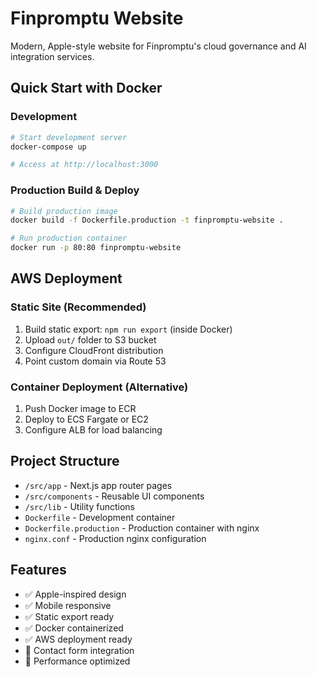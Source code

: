 # Finpromptu Website

Modern, Apple-style website for Finpromptu's cloud governance and AI integration services.

## Quick Start with Docker

### Development
```bash
# Start development server
docker-compose up

# Access at http://localhost:3000
```

### Production Build & Deploy
```bash
# Build production image
docker build -f Dockerfile.production -t finpromptu-website .

# Run production container
docker run -p 80:80 finpromptu-website
```

## AWS Deployment

### Static Site (Recommended)
1. Build static export: `npm run export` (inside Docker)
2. Upload `out/` folder to S3 bucket
3. Configure CloudFront distribution
4. Point custom domain via Route 53

### Container Deployment (Alternative)
1. Push Docker image to ECR
2. Deploy to ECS Fargate or EC2
3. Configure ALB for load balancing

## Project Structure

- `/src/app` - Next.js app router pages
- `/src/components` - Reusable UI components
- `/src/lib` - Utility functions
- `Dockerfile` - Development container
- `Dockerfile.production` - Production container with nginx
- `nginx.conf` - Production nginx configuration

## Features

- ✅ Apple-inspired design
- ✅ Mobile responsive
- ✅ Static export ready
- ✅ Docker containerized
- ✅ AWS deployment ready
- 🔄 Contact form integration
- 🔄 Performance optimized